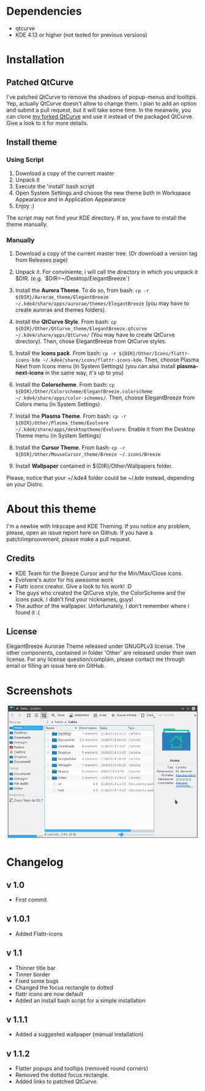 Dependencies
==============
* qtcurve
* KDE 4.13 or higher (not tested for previous versions)

Installation
==============
Patched QtCurve
------
I've patched QtCurve to remove the shadows of popup-menus and tooltips. Yep, actually QtCurve doesn't allow to change them. I plan to add an option and submit a pull request, but it will take some time. In the meanwile, you can clone [my forked QtCurve](https://github.com/gnufabio/qtcurve) and use it instead of the packaged QtCurve. Give a look to it for more details.

Install theme
------
### Using Script
1. Download a copy of the current master
2. Unpack it
3. Execute the 'install' bash script
4. Open System Settings and choose the new theme both in Workspace Appearance and in Application Appearance
5. Enjoy :)

The script may not find your KDE directory. If so, you have to install the theme manually.

### Manually
1. Download a copy of the current master tree. (Or download a version tag from Releases page)

2. Unpack it. For conviniente, i will call the directory in which you unpack it $DIR. (e.g. `$DIR=~/Desktop/ElegantBreeze`)

3. Install the **Aurora Theme**. To do so, from bash: `cp -r ${DIR}/Aurorae_theme/ElegantBreeze ~/.kde4/share/apps/aurorae/themes/ElegantBreeze` (you may have to create aurorae and themes folders).

4. Install the **QtCurve Style**. From bash: `cp ${DIR}/Other/QtCurve_theme/ElegantBreeze.qtcurve ~/.kde4/share/apps/QtCurve/` (You may have to create QtCurve directory). Then, chose ElegantBreeze from QtCurve styles.

5. Install the **Icons pack**. From bash: `cp -r ${DIR}/Other/Icons/flattr-icons-kde ~/.kde4/share/icons/flattr-icons-kde`. Then, choose Plasma Next from Icons menu (in System Settings) (you can also install **plasma-next-icons** in the same way, it's up to you)

6. Install the **Colorscheme**. From bash: `cp ${DIR}/Other/Colorscheme/ElegantBreeze.colorscheme ~/.kde4/share/apps/color-schemes/`. Then, choose ElegantBreeze from Colors menu (in System Settings)

7. Install the **Plasma Theme**. From bash: `cp -r ${DIR}/Other/Plasma_theme/Evolvere ~/.kde4/share/apps/desktoptheme/Evolvere`. Enable it from the Desktop Theme menu (in System Settings)

8. Install the **Cursor Theme**. From bash: `cp -r ${DIR}/Other/MouseCursor_theme/Breeze ~/.icons/Breeze`

9. Install **Wallpaper** contained in ${DIR}/Other/Wallpapers folder.

Please, notice that your ~/.kde4 folder could be ~/.kde instead, depending on your Distro.

About this theme
==============
I'm a newbie with Inkscape and KDE Theming. If you notice any problem, please, open an issue report here on Github.
If you have a patch/improovement, please make a pull request.

Credits
------
* KDE Team for the Breeze Cursor and for the Min/Max/Close icons.
* Evolvere's autor for his awesome work
* Flattr icons creator. Give a look to his work! :D
* The guys who created the QtCurve style, the ColorScheme and the Icons pack. I didn't find your nicknames, guys!
* The author of the wallpaper. Unfortunately, I don't remember where i found it :(

License
------
ElegantBreeze Aurorae Theme released under GNUGPLv3 license. The other components, contained in folder 'Other' are released under their own license. For any license question/complain, please contact me through email or filling an issue here on GitHub.

Screenshots
==============
![Screenshot1](/Screenshot1.png)

Changelog
==============

v 1.0
------
* First commit

v 1.0.1
------
* Added Flattr-icons

v 1.1
------
* Thinner title bar
* Tinner border
* Fixed some bugs
* Changed the focus rectangle to dotted
* flattr icons are now default
* Added an install bash script for a simple installation

v 1.1.1
------
* Added a suggested wallpaper (manual installation)

v 1.1.2
------
* Flatter popups and tooltips (removed round corners)
* Removed the dotted focus rectangle.
* Added links to patched QtCurve.